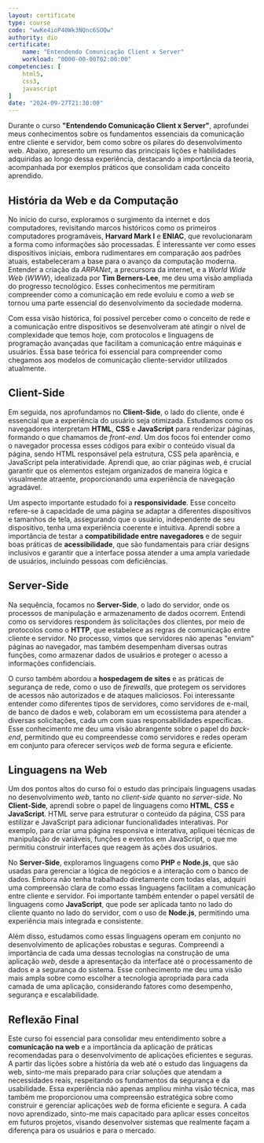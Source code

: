 ```yaml
---
layout: certificate
type: course
code: "wwKe4ioP40Wk3NQnc6SOQw"
authority: dio
certificate:
    name: "Entendendo Comunicação Client x Server"
    workload: "0000-00-00T02:00:00"
competencies: [
    html5,
    css3,
    javascript
]
date: "2024-09-27T21:30:00"
---
```


Durante o curso **"Entendendo Comunicação Client x Server"**, aprofundei meus conhecimentos sobre os fundamentos essenciais da comunicação entre cliente e servidor, bem como sobre os pilares do desenvolvimento web. Abaixo, apresento um resumo das principais lições e habilidades adquiridas ao longo dessa experiência, destacando a importância da teoria, acompanhada por exemplos práticos que consolidam cada conceito aprendido.

## História da Web e da Computação

No início do curso, exploramos o surgimento da internet e dos computadores, revisitando marcos históricos como os primeiros computadores programáveis, **Harvard Mark I** e **ENIAC**, que revolucionaram a forma como informações são processadas. É interessante ver como esses dispositivos iniciais, embora rudimentares em comparação aos padrões atuais, estabeleceram a base para o avanço da computação moderna. Entender a criação da *ARPANet*, a precursora da internet, e a *World Wide Web* (*WWW*), idealizada por **Tim Berners-Lee**, me deu uma visão ampliada do progresso tecnológico. Esses conhecimentos me permitiram compreender como a comunicação em rede evoluiu e como a *web* se tornou uma parte essencial do desenvolvimento da sociedade moderna.

Com essa visão histórica, foi possível perceber como o conceito de rede e a comunicação entre dispositivos se desenvolveram até atingir o nível de complexidade que temos hoje, com protocolos e linguagens de programação avançadas que facilitam a comunicação entre máquinas e usuários. Essa base teórica foi essencial para compreender como chegamos aos modelos de comunicação cliente-servidor utilizados atualmente.

## Client-Side

Em seguida, nos aprofundamos no **Client-Side**, o lado do cliente, onde é essencial que a experiência do usuário seja otimizada. Estudamos como os navegadores interpretam **HTML**, **CSS** e **JavaScript** para renderizar páginas, formando o que chamamos de *front-end*. Um dos focos foi entender como o navegador processa esses códigos para exibir o conteúdo visual da página, sendo HTML responsável pela estrutura, CSS pela aparência, e JavaScript pela interatividade. Aprendi que, ao criar páginas *web*, é crucial garantir que os elementos estejam organizados de maneira lógica e visualmente atraente, proporcionando uma experiência de navegação agradável.

Um aspecto importante estudado foi a **responsividade**. Esse conceito refere-se à capacidade de uma página se adaptar a diferentes dispositivos e tamanhos de tela, assegurando que o usuário, independente de seu dispositivo, tenha uma experiência coerente e intuitiva. Aprendi sobre a importância de testar a **compatibilidade entre navegadores** e de seguir boas práticas de **acessibilidade**, que são fundamentais para criar designs inclusivos e garantir que a interface possa atender a uma ampla variedade de usuários, incluindo pessoas com deficiências.

## Server-Side

Na sequência, focamos no **Server-Side**, o lado do servidor, onde os processos de manipulação e armazenamento de dados ocorrem. Entendi como os servidores respondem às solicitações dos clientes, por meio de protocolos como o **HTTP**, que estabelece as regras de comunicação entre cliente e servidor. No processo, vimos que servidores não apenas "enviam" páginas ao navegador, mas também desempenham diversas outras funções, como armazenar dados de usuários e proteger o acesso a informações confidenciais.

O curso também abordou a **hospedagem de sites** e as práticas de segurança de rede, como o uso de *firewalls*, que protegem os servidores de acessos não autorizados e de ataques maliciosos. Foi interessante entender como diferentes tipos de servidores, como servidores de e-mail, de banco de dados e web, colaboram em um ecossistema para atender a diversas solicitações, cada um com suas responsabilidades específicas. Esse conhecimento me deu uma visão abrangente sobre o papel do *back-end*, permitindo que eu compreendesse como servidores e redes operam em conjunto para oferecer serviços *web* de forma segura e eficiente.

## Linguagens na Web

Um dos pontos altos do curso foi o estudo das principais linguagens usadas no desenvolvimento *web*, tanto no *client-side* quanto no *server-side*. No **Client-Side**, aprendi sobre o papel de linguagens como **HTML**, **CSS** e **JavaScript**. HTML serve para estruturar o conteúdo da página, CSS para estilizar e JavaScript para adicionar funcionalidades interativas. Por exemplo, para criar uma página responsiva e interativa, apliquei técnicas de manipulação de variáveis, funções e eventos em JavaScript, o que me permitiu construir interfaces que reagem às ações dos usuários.

No **Server-Side**, exploramos linguagens como **PHP** e **Node.js**, que são usadas para gerenciar a lógica de negócios e a interação com o banco de dados. Embora não tenha trabalhado diretamente com todas elas, adquiri uma compreensão clara de como essas linguagens facilitam a comunicação entre cliente e servidor. Foi importante também entender o papel versátil de linguagens como **JavaScript**, que pode ser aplicada tanto no lado do cliente quanto no lado do servidor, com o uso de **Node.js**, permitindo uma experiência mais integrada e consistente.

Além disso, estudamos como essas linguagens operam em conjunto no desenvolvimento de aplicações robustas e seguras. Compreendi a importância de cada uma dessas tecnologias na construção de uma aplicação *web*, desde a apresentação da interface até o processamento de dados e a segurança do sistema. Esse conhecimento me deu uma visão mais ampla sobre como escolher a tecnologia apropriada para cada camada de uma aplicação, considerando fatores como desempenho, segurança e escalabilidade.

## Reflexão Final

Este curso foi essencial para consolidar meu entendimento sobre a **comunicação na web** e a importância da aplicação de práticas recomendadas para o desenvolvimento de aplicações eficientes e seguras. A partir das lições sobre a história da web até o estudo das linguagens da web, sinto-me mais preparado para criar soluções que atendam a necessidades reais, respeitando os fundamentos da segurança e da usabilidade. Essa experiência não apenas ampliou minha visão técnica, mas também me proporcionou uma compreensão estratégica sobre como construir e gerenciar aplicações *web* de forma eficiente e segura. A cada novo aprendizado, sinto-me mais capacitado para aplicar esses conceitos em futuros projetos, visando desenvolver sistemas que realmente façam a diferença para os usuários e para o mercado.